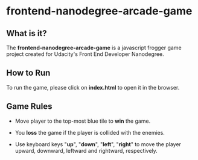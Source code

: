 frontend-nanodegree-arcade-game
===============================

What is it?
-----------

The **frontend-nanodegree-arcade-game** is a javascript frogger game project created for Udacity's Front End Developer Nanodegree.

How to Run
----------

To run the game, please click on **index.html** to open it in the browser.

Game Rules
----------

- Move player to the top-most blue tile to **win** the game.

- You **loss** the game if the player is collided with the enemies.

- Use keyboard keys "**up**", "**down**", "**left**", "**right**" to move the player upward, downward, leftward and rightward, respectively.
 
 

